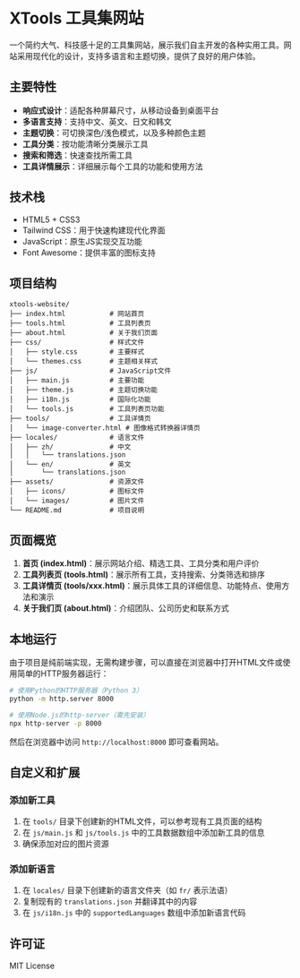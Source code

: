 # XTools 工具集网站

一个简约大气、科技感十足的工具集网站，展示我们自主开发的各种实用工具。网站采用现代化的设计，支持多语言和主题切换，提供了良好的用户体验。

## 主要特性

- **响应式设计**：适配各种屏幕尺寸，从移动设备到桌面平台
- **多语言支持**：支持中文、英文、日文和韩文
- **主题切换**：可切换深色/浅色模式，以及多种颜色主题
- **工具分类**：按功能清晰分类展示工具
- **搜索和筛选**：快速查找所需工具
- **工具详情展示**：详细展示每个工具的功能和使用方法

## 技术栈

- HTML5 + CSS3
- Tailwind CSS：用于快速构建现代化界面
- JavaScript：原生JS实现交互功能
- Font Awesome：提供丰富的图标支持

## 项目结构

```
xtools-website/
├── index.html           # 网站首页
├── tools.html           # 工具列表页
├── about.html           # 关于我们页面
├── css/                 # 样式文件
│   ├── style.css        # 主要样式
│   └── themes.css       # 主题相关样式
├── js/                  # JavaScript文件
│   ├── main.js          # 主要功能
│   ├── theme.js         # 主题切换功能
│   ├── i18n.js          # 国际化功能
│   └── tools.js         # 工具列表页功能
├── tools/               # 工具详情页
│   └── image-converter.html # 图像格式转换器详情页
├── locales/             # 语言文件
│   ├── zh/              # 中文
│   │   └── translations.json
│   └── en/              # 英文
│       └── translations.json
├── assets/              # 资源文件
│   ├── icons/           # 图标文件
│   └── images/          # 图片文件
└── README.md            # 项目说明
```

## 页面概览

1. **首页 (index.html)**：展示网站介绍、精选工具、工具分类和用户评价
2. **工具列表页 (tools.html)**：展示所有工具，支持搜索、分类筛选和排序
3. **工具详情页 (tools/xxx.html)**：展示具体工具的详细信息、功能特点、使用方法和演示
4. **关于我们页 (about.html)**：介绍团队、公司历史和联系方式

## 本地运行

由于项目是纯前端实现，无需构建步骤，可以直接在浏览器中打开HTML文件或使用简单的HTTP服务器运行：

```bash
# 使用Python的HTTP服务器（Python 3）
python -m http.server 8000

# 使用Node.js的http-server（需先安装）
npx http-server -p 8000
```

然后在浏览器中访问 `http://localhost:8000` 即可查看网站。

## 自定义和扩展

### 添加新工具

1. 在 `tools/` 目录下创建新的HTML文件，可以参考现有工具页面的结构
2. 在 `js/main.js` 和 `js/tools.js` 中的工具数据数组中添加新工具的信息
3. 确保添加对应的图片资源

### 添加新语言

1. 在 `locales/` 目录下创建新的语言文件夹（如 `fr/` 表示法语）
2. 复制现有的 `translations.json` 并翻译其中的内容
3. 在 `js/i18n.js` 中的 `supportedLanguages` 数组中添加新语言代码

## 许可证

MIT License 